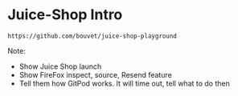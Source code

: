 <!-- .slide: data-background-image="./content/images/juiceshop-logo.svg" data-background-size="15%" data-background-position="right 2% top 2%"-->

# Juice-Shop Intro

`https://github.com/bouvet/juice-shop-playground`

Note:

- Show Juice Shop launch
- Show FireFox inspect, source, Resend feature
- Tell them how GitPod works. It will time out, tell what to do then
